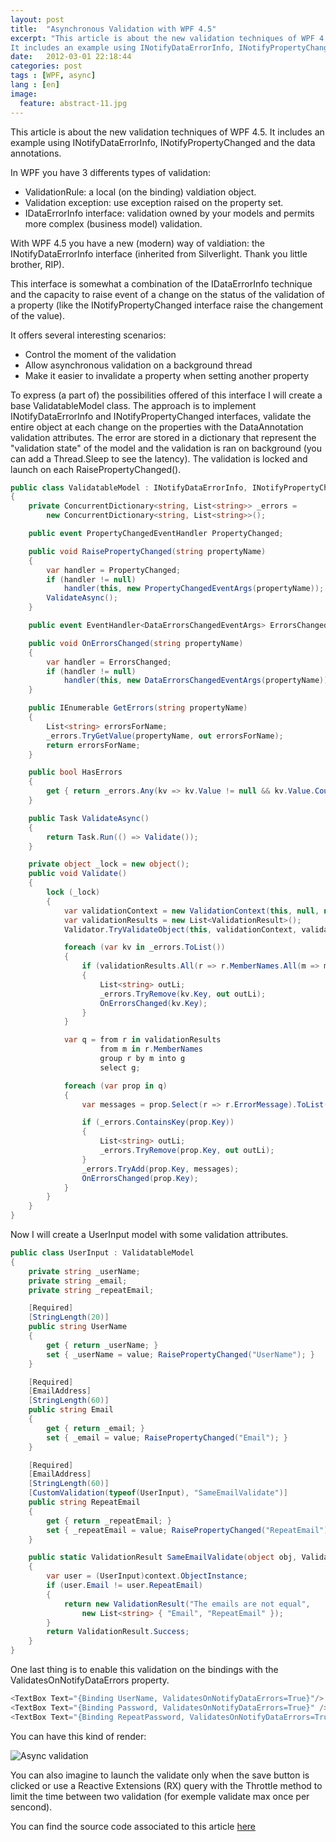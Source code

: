 ```yaml
---
layout: post
title:  "Asynchronous Validation with WPF 4.5"
excerpt: "This article is about the new validation techniques of WPF 4.5.
It includes an example using INotifyDataErrorInfo, INotifyPropertyChanged and the data annotations."
date:   2012-03-01 22:18:44
categories: post
tags : [WPF, async]
lang : [en]
image:
  feature: abstract-11.jpg
---
```


This article is about the new validation techniques of WPF 4.5.
It includes an example using INotifyDataErrorInfo, INotifyPropertyChanged and the data annotations.

<!--more-->

In WPF you have 3 differents types of validation:

- ValidationRule: a local (on the binding) valdiation object.
- Validation exception: use exception raised on the property set.
- IDataErrorInfo interface: validation owned by your models and permits more complex (business model) validation.

With WPF 4.5 you have a new (modern) way of valdiation: the INotifyDataErrorInfo interface (inherited from Silverlight. Thank you little brother, RIP).

This interface is somewhat a combination of the IDataErrorInfo technique and the capacity to raise event of a change on the status of the validation of a property (like the INotifyPropertyChanged interface raise the changement of the value).

It offers several interesting scenarios:

- Control the moment of the validation
- Allow asynchronous validation on a background thread
- Make it easier to invalidate a property when setting another property

To express (a part of) the possibilities offered of this interface I will create a base ValidatableModel class.
The approach is to implement INotifyDataErrorInfo and INotifyPropertyChanged interfaces, validate the entire object at each change on the properties with the DataAnnotation validation attributes.
The error are stored in a dictionary that represent the "validation state" of the model and the validation is ran on background (you can add a Thread.Sleep to see the latency).
The validation is locked and launch on each RaisePropertyChanged().

```csharp
public class ValidatableModel : INotifyDataErrorInfo, INotifyPropertyChanged
{
    private ConcurrentDictionary<string, List<string>> _errors = 
        new ConcurrentDictionary<string, List<string>>();

    public event PropertyChangedEventHandler PropertyChanged;

    public void RaisePropertyChanged(string propertyName)
    {
        var handler = PropertyChanged;
        if (handler != null)
            handler(this, new PropertyChangedEventArgs(propertyName));
        ValidateAsync();
    }

    public event EventHandler<DataErrorsChangedEventArgs> ErrorsChanged;

    public void OnErrorsChanged(string propertyName)
    {
        var handler = ErrorsChanged;
        if (handler != null)
            handler(this, new DataErrorsChangedEventArgs(propertyName));
    }

    public IEnumerable GetErrors(string propertyName)
    {
        List<string> errorsForName;
        _errors.TryGetValue(propertyName, out errorsForName);
        return errorsForName;
    }

    public bool HasErrors
    {
        get { return _errors.Any(kv => kv.Value != null && kv.Value.Count > 0); }
    }

    public Task ValidateAsync()
    {
        return Task.Run(() => Validate());
    }

    private object _lock = new object();
    public void Validate()
    {
        lock (_lock)
        {
            var validationContext = new ValidationContext(this, null, null);
            var validationResults = new List<ValidationResult>();
            Validator.TryValidateObject(this, validationContext, validationResults, true);

            foreach (var kv in _errors.ToList())
            {
                if (validationResults.All(r => r.MemberNames.All(m => m != kv.Key)))
                {
                    List<string> outLi;
                    _errors.TryRemove(kv.Key, out outLi);
                    OnErrorsChanged(kv.Key);
                }
            }

            var q = from r in validationResults
                    from m in r.MemberNames
                    group r by m into g
                    select g;

            foreach (var prop in q)
            {
                var messages = prop.Select(r => r.ErrorMessage).ToList();

                if (_errors.ContainsKey(prop.Key))
                {
                    List<string> outLi;
                    _errors.TryRemove(prop.Key, out outLi);
                }
                _errors.TryAdd(prop.Key, messages);
                OnErrorsChanged(prop.Key);
            }
        }
    }
}
```

Now I will create a UserInput model with some validation attributes.

```csharp
public class UserInput : ValidatableModel
{
    private string _userName;
    private string _email;
    private string _repeatEmail;

    [Required]
    [StringLength(20)]
    public string UserName
    {
        get { return _userName; }
        set { _userName = value; RaisePropertyChanged("UserName"); }
    }

    [Required]
    [EmailAddress]
    [StringLength(60)]
    public string Email
    {
        get { return _email; }
        set { _email = value; RaisePropertyChanged("Email"); }
    }

    [Required]
    [EmailAddress]
    [StringLength(60)]
    [CustomValidation(typeof(UserInput), "SameEmailValidate")]
    public string RepeatEmail
    {
        get { return _repeatEmail; }
        set { _repeatEmail = value; RaisePropertyChanged("RepeatEmail"); }
    }

    public static ValidationResult SameEmailValidate(object obj, ValidationContext context)
    {
        var user = (UserInput)context.ObjectInstance;
        if (user.Email != user.RepeatEmail)
        {
            return new ValidationResult("The emails are not equal", 
                new List<string> { "Email", "RepeatEmail" });
        }
        return ValidationResult.Success;
    }
}
```

One last thing is to enable this validation on the bindings with the ValidatesOnNotifyDataErrors property.

```csharp
<TextBox Text="{Binding UserName, ValidatesOnNotifyDataErrors=True}"/>
<TextBox Text="{Binding Password, ValidatesOnNotifyDataErrors=True}" />
<TextBox Text="{Binding RepeatPassword, ValidatesOnNotifyDataErrors=True}" />
```

You can have this kind of render:

![Async validation][asyncValidationImage]

You can also imagine to launch the validate only when the save button is clicked or use a Reactive Extensions (RX) query with the Throttle method to limit the time between two validation (for exemple validate max once per sencond).

You can find the source code associated to this article [here][github-link]

[github-link]: https://github.com/anthyme/AsyncValidation

[asyncValidationImage]: https://dl.dropboxusercontent.com/u/44389563/blog/code/asynchronous-validation-with-wpf-4-5/AsyncValidation.png